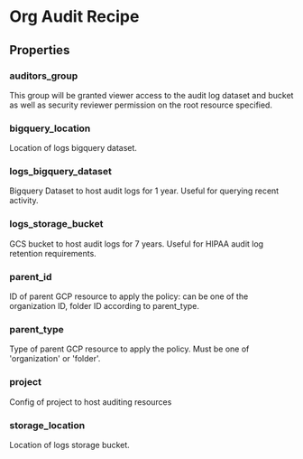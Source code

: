 
# Org Audit Recipe

## Properties

### auditors_group

This group will be granted viewer access to the audit log dataset and
bucket as well as security reviewer permission on the root resource
specified.




### bigquery_location

Location of logs bigquery dataset.



### logs_bigquery_dataset

Bigquery Dataset to host audit logs for 1 year. Useful for querying recent activity.



### logs_storage_bucket

GCS bucket to host audit logs for 7 years. Useful for HIPAA audit log retention requirements.



### parent_id

ID of parent GCP resource to apply the policy: can be one of the organization ID,
folder ID according to parent_type.




### parent_type

Type of parent GCP resource to apply the policy. Must be one of 'organization' or 'folder'.



### project

Config of project to host auditing resources



### storage_location

Location of logs storage bucket.



